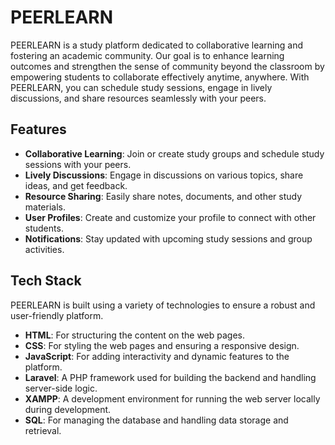 # PEERLEARN

PEERLEARN is a study platform dedicated to collaborative learning and fostering an academic community. Our goal is to enhance learning outcomes and strengthen the sense of community beyond the classroom by empowering students to collaborate effectively anytime, anywhere. With PEERLEARN, you can schedule study sessions, engage in lively discussions, and share resources seamlessly with your peers.

## Features

- **Collaborative Learning**: Join or create study groups and schedule study sessions with your peers.
- **Lively Discussions**: Engage in discussions on various topics, share ideas, and get feedback.
- **Resource Sharing**: Easily share notes, documents, and other study materials.
- **User Profiles**: Create and customize your profile to connect with other students.
- **Notifications**: Stay updated with upcoming study sessions and group activities.

## Tech Stack

PEERLEARN is built using a variety of technologies to ensure a robust and user-friendly platform.

- **HTML**: For structuring the content on the web pages.
- **CSS**: For styling the web pages and ensuring a responsive design.
- **JavaScript**: For adding interactivity and dynamic features to the platform.
- **Laravel**: A PHP framework used for building the backend and handling server-side logic.
- **XAMPP**: A development environment for running the web server locally during development.
- **SQL**: For managing the database and handling data storage and retrieval.
